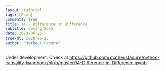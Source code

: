 ```yaml
---
layout: tutorial
tags: [Econ]
comments: true
title: 14 - Difference in Difference
subtitle: Coming Soon
date: 2020-06-25
true-dt: 2020-06-25
author: "Matheus Facure"
---
```


Under development. Check at https://github.com/matheusfacure/python-causality-handbook/blob/master/14-Difference-in-Difference.ipynb